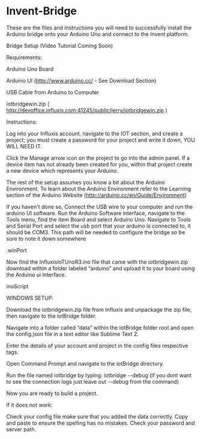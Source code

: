 # Invent-Bridge
These are the files and instructions you will need to successfully install the Arduino bridge onto your Arduino Uno and connect to the Invent platform.

Bridge Setup 
(Video Tutorial Coming Soon)

Requirements:

Arduino Uno Board

Arduino UI (http://www.arduino.cc/ - See Download Section)

USB Cable from Arduino to Computer

iotbridgewin.zip ( http://devoffice.influxis.com:41245/public/jerry/iotbridgewin.zip )

Instructions:

Log into your Influxis account, navigate to the IOT section, and create a project; you must create a password for your project and write it down, YOU WILL NEED IT.

Click the Manage arrow icon on the project to go into the admin panel.  If a device item has not already been created for you, within that project create a new device which represents your Arduino.

The rest of the setup assumes you know a bit about the Arduino Environment. To learn about the Arduino Environment refer to the Learning section of the Arduino Website (http://arduino.cc/en/Guide/Environment)

If you haven't done so, Connect the USB wire to your computer and run the arduino UI software.  Run the Arduino Software interface, navigate to the Tools menu, find the item Board and select Arduino Uno. Navigate to Tools and Serial Port and select the usb port that your arduino is connected to, it should be COM3.  This path will be needed to configure the bridge so be sure to note it down somewhere

.winPort

Now find the InfluxisIoTUnoR3.ino file that came with the iotbridgewin.zip download within a folder labeled “arduino” and upload it to your board using the Arduino ui Interface.

inoScript

WINDOWS SETUP:

Download the iotbridgewin.zip file from Influxis and unpackage the zip file, then navigate to the iotBridge folder.

Navigate into a folder called “data” within the iotBridge folder root and open the config.json file in a text editor like Sublime Text 2.

Enter the details of your account and project in the config files respective tags.

Open Command Prompt and navigate to the iotBridge directory.

Run the file named iotbridge by typing:  iotbridge --debug (if you dont want to see the connection logs just leave out --debug from the command)

Now you are ready to build a project.

If it does not work:

Check your config file make sure that you added the data correctly. Copy and paste to ensure the spelling has no mistakes.
Check your password and server path.
